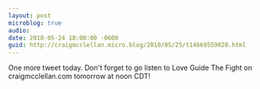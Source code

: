 ```yaml
---
layout: post
microblog: true
audio: 
date: 2010-05-24 18:00:00 -0600
guid: http://craigmcclellan.micro.blog/2010/05/25/t14669559020.html
---
```

One more tweet today. Don't forget to go listen to Love Guide The Fight on craigmcclellan.com tomorrow at noon CDT!
